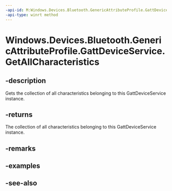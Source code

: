 ```yaml
---
-api-id: M:Windows.Devices.Bluetooth.GenericAttributeProfile.GattDeviceService.GetAllCharacteristics
-api-type: winrt method
---
```


<!-- Method syntax
public Windows.Foundation.Collections.IVectorView<Windows.Devices.Bluetooth.GenericAttributeProfile.GattCharacteristic> GetAllCharacteristics()
-->

# Windows.Devices.Bluetooth.GenericAttributeProfile.GattDeviceService.GetAllCharacteristics

## -description
Gets the collection of all characteristics belonging to this GattDeviceService instance.

## -returns
The collection of all characteristics belonging to this GattDeviceService instance.

## -remarks

## -examples

## -see-also
